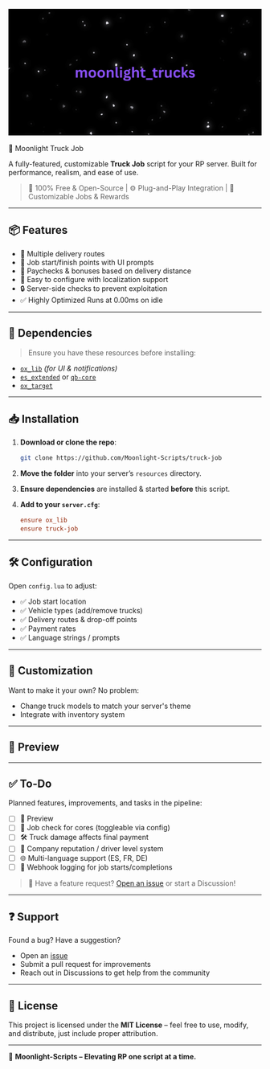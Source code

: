 <p align="center">
  <img src="https://raw.githubusercontent.com/Moonlight-Scripts/.github/refs/heads/main/trucks.png" alt="Moonlight Truck Job Banner" width="600"/>
</p

# 🚚 Moonlight Truck Job

A fully-featured, customizable **Truck Job** script for your RP server. Built for performance, realism, and ease of use.

> 🎁 100% Free & Open-Source | ⚙️ Plug-and-Play Integration | 🧩 Customizable Jobs & Rewards

---

## 📦 Features

- 🚛 Multiple delivery routes  
- 💼 Job start/finish points with UI prompts  
- 🧾 Paychecks & bonuses based on delivery distance  
- 🧰 Easy to configure with localization support  
- 🔒 Server-side checks to prevent exploitation 
- ✅ Highly Optimized Runs at 0.00ms on idle

---

## 📁 Dependencies

> Ensure you have these resources before installing:

- [`ox_lib`](https://github.com/overextended/ox_lib) *(for UI & notifications)*  
- [`es_extended`](https://github.com/esx-framework/esx_core) or [`qb-core`](https://github.com/qbcore-framework/qb-core)   
- [`ox_target`](https://github.com/overextended/ox_target) 

---

## 📥 Installation

1. **Download or clone the repo**:
   ```bash
   git clone https://github.com/Moonlight-Scripts/truck-job
   ```

2. **Move the folder** into your server’s `resources` directory.

3. **Ensure dependencies** are installed & started **before** this script.

4. **Add to your `server.cfg`**:
   ```cfg
   ensure ox_lib
   ensure truck-job
   ```

---

## 🛠️ Configuration

Open `config.lua` to adjust:

- ✅ Job start location 
- ✅ Vehicle types (add/remove trucks)  
- ✅ Delivery routes & drop-off points  
- ✅ Payment rates
- ✅ Language strings / prompts

---

## 🎨 Customization

Want to make it your own? No problem:

- Change truck models to match your server's theme  
- Integrate with inventory system

---

## 📸 Preview


---

## ✅ To-Do

Planned features, improvements, and tasks in the pipeline:
 
- [ ] 📸 Preview 
- [ ] 📑 Job check for cores (toggleable via config)
- [ ] 🛠️ Truck damage affects final payment  
- [ ] 🧾 Company reputation / driver level system  
- [ ] 🌐 Multi-language support (ES, FR, DE)    
- [ ] 🔧 Webhook logging for job starts/completions   

> 💬 Have a feature request? [Open an issue](https://github.com/Moonlight-Scripts/moonlight_trucks/issues) or start a Discussion!

---

## ❓ Support

Found a bug? Have a suggestion?

- Open an [issue](https://github.com/Moonlight-Scripts/moonlight_trucks/issues)
- Submit a pull request for improvements  
- Reach out in Discussions to get help from the community  

---

## 📜 License

This project is licensed under the **MIT License** – feel free to use, modify, and distribute, just include proper attribution.

---

🚀 **Moonlight-Scripts – Elevating RP one script at a time.**
